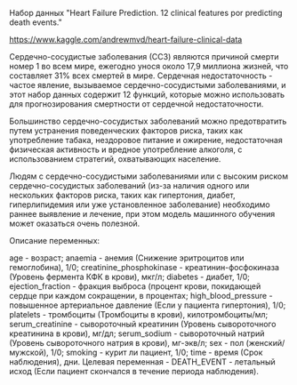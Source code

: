 Набор данных "Heart Failure Prediction. 12 clinical features por predicting death events."

https://www.kaggle.com/andrewmvd/heart-failure-clinical-data

Сердечно-сосудистые заболевания (ССЗ) являются причиной смерти номер 1 во всем мире, ежегодно унося около 17,9 миллиона жизней, что составляет 31% всех смертей в мире. Сердечная недостаточность - частое явление, вызываемое сердечно-сосудистыми заболеваниями, и этот набор данных содержит 12 функций, которые можно использовать для прогнозирования смертности от сердечной недостаточности.

Большинство сердечно-сосудистых заболеваний можно предотвратить путем устранения поведенческих факторов риска, таких как употребление табака, нездоровое питание и ожирение, недостаточная физическая активность и вредное употребление алкоголя, с использованием стратегий, охватывающих население.

Людям с сердечно-сосудистыми заболеваниями или с высоким риском сердечно-сосудистых заболеваний (из-за наличия одного или нескольких факторов риска, таких как гипертония, диабет, гиперлипидемия или уже установленное заболевание) необходимо раннее выявление и лечение, при этом модель машинного обучения может оказаться очень полезной.

Описание переменных:

age - возраст;
anaemia - анемия (Снижение эритроцитов или гемоглобина), 1/0;
creatinine_phosphokinase - креатинин-фосфокиназа (Уровень фермента КФК в крови), мкг/л;
diabetes - диабет, 1/0;
ejection_fraction - фракция выброса (процент крови, покидающей сердце при каждом сокращении, в процентах;
high_blood_pressure - повышенное артериальное давление (Если у пациента гипертония), 1/0;
platelets - тромбоциты (Тромбоциты в крови), килотромбоциты/мл;
serum_creatinine - сывороточный креатинин (Уровень сывороточного креатинина в крови), мг/дл;
serum_sodium - сывороточный натрий (Уровень сывороточного натрия в крови), мг-экв/л;
sex - пол (женский/мужской), 1/0;
smoking - курит ли пациент, 1/0;
time - время (Срок наблюдения), дни.
Целевая переменная - DEATH_EVENT - летальный исход (Если пациент скончался в течение периода наблюдения).
